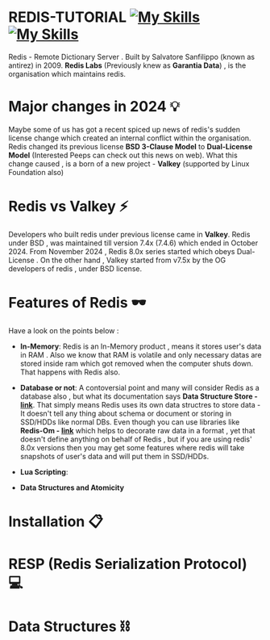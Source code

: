 # REDIS-TUTORIAL [![My Skills](https://simpleskill.icons.workers.dev/svg?i=redis)](https://redis.io/) [![My Skills](https://skillicons.dev/icons?i=redis)](https://redis.io/)
Redis - Remote Dictionary Server . Built by Salvatore Sanfilippo (known as antirez) in 2009. **Redis Labs** (Previously knew as **Garantia Data**) , is the organisation which maintains redis.

# Major changes in 2024 💡
Maybe some of us has got a recent spiced up news of redis's sudden license change which created an internal conflict within the organisation. Redis changed its previous license **BSD 3-Clause Model** to **Dual-License Model** (Interested Peeps can check out this news on web). What this change caused , is a born of a new project - **Valkey** (supported by Linux Foundation also)

# Redis vs Valkey ⚡
Developers who built redis under previous license came in **Valkey**. Redis under BSD , was maintained  till version 7.4x (7.4.6) which ended in October 2024. From November 2024 , Redis 8.0x series started which obeys Dual-License . On the other hand , Valkey started from v7.5x by the OG developers of redis , under BSD license.

# Features of Redis 🕶️
Have a look on the points below :
- **In-Memory**: Redis is an In-Memory product , means it stores user's data in RAM . Also we know that RAM is volatile and only necessary datas are stored inside ram which got removed when the computer shuts down. That happens with Redis also.

- **Database or not**: A contoversial point and many will consider Redis as a database also , but what its documentation says **Data Structure Store - [link](https://redis.io/docs/latest/develop/get-started/data-store/)**. That simply means Redis uses its own data structres to store data - It doesn't tell any thing about schema or document or storing in SSD/HDDs like normal DBs. Even though you can use libraries like **Redis-Om - [link](https://redis.io/blog/introducing-redis-om-client-libraries/)** which helps to decorate raw data in a format , yet that doesn't define anything on behalf of Redis , but if you are using redis' 8.0x versions then you may get some features where redis will take snapshots of user's data and will put them in SSD/HDDs. 

- **Lua Scripting**:

- **Data Structures and Atomicity**

# Installation 📋

# RESP (Redis Serialization Protocol) 💻

# Data Structures ⛓️
